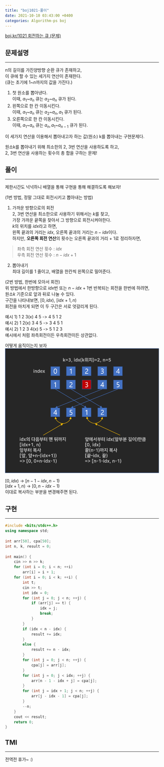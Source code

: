 ```yaml
---
title: "boj1021-풀이"
date: 2021-10-10 03:43:00 +0400
categories: Algorithm-ps boj
---
```

[boj.kr/1021 회전하는 큐 (문제)](https://www.boj.kr/1021)

## 문제설명

___
n의 길이를 가진양방향 순환 큐가 존재하고,  
이 큐에 할 수 있는 세가지 연산이 존재한다.  
(큐는 초기에 $1$~$n$까지의 값을 가진다.)  

1. 첫 원소를 뽑아낸다.  
이때, $a_1$~$a_n$ 큐는 $a_2$~$a_n$ 큐가 된다.  
2. 왼쪽으로 한 칸 이동시킨다.  
이때, $a_1$~$a_n$ 큐는 $a_2$~$a_n, a_1$ 큐가 된다.  
3. 오른쪽으로 한 칸 이동시킨다.  
이때, $a_1$~$a_n$ 큐는 $a_n, a_1$~$a_{n-1}$ 큐가 된다.  

이 세가지 연산을 이용해서 뽑아내고자 하는 값(원소) k를 뽑아내는 구현문제다.  

원소k를 뽑아내기 위해 최소한의 2, 3번 연산을 사용하도록 하고,  
2, 3번 연산을 사용하는 횟수의 총 합을 구하는 문제!

## 풀이

___
제한시간도 넉넉하니 배열을 통해 구현을 통해 해결하도록 해보자!  

(1번 방법, 정말 그대로 회전시키고 뽑아내는 방법)  

1. 가까운 방향으로의 회전  
2, 3번 연산을 최소한으로 사용하기 위해서는 $k$를 찾고,  
가장 가까운 끝쪽을 찾아서 그 방향으로 회전시켜야한다.  
$k$의 위치를 $idx$라고 하면,  
왼쪽 끝과의 거리는 $idx$, 오른쪽 끝과의 거리는 $n - idx$이다.  
하지만, **오른쪽 회전 연산**의 횟수는 오른쪽 끝과의 거리 + 1로 정리하자면,  

>좌측 회전 연산 횟수 : $idx$  
>우측 회전 연산 횟수 : $n - idx + 1$  

2. 뽑아내기  
최대 길이를 1 줄이고, 배열을 한칸씩 왼쪽으로 밀어준다.  

(2번 방법, 한번에 모아서 회전)  
위 방법에서 한방향으로 $idx$번 또는 $n - idx + 1$번 반복되는 회전을 한번에 하려면,  
원소$k$ 기준으로 앞과 뒤로 나눌 수 있다.  
구간을 나타내보면, $[0, idx)$, $[idx + 1, n)$  
회전을 마치게 되면 이 두 구간은 서로 엇갈리게 된다.

예시 1) 1 2 3(x) 4 5 -> 4 5 1 2  
예시 2) 1 2(x) 3 4 5 -> 3 4 5 1  
예시 2) 1 2 3 4(x) 5 -> 5 1 2 3  
예시에서 처럼 좌측회전이든 우측회전이든 상관없다.  

어떻게 움직이는지 보자  
![인덱스 변화.png](/assets/images/ps/boj/boj1021-1.png)  

$[0, idx)$ -> $[n - 1 - idx, n - 1)$  
$[idx + 1, n)$ -> $[0, n - idx - 1)$  
이대로 복사하는 부분을 변경해주면 된다.  

## 구현

___

```c++
#include <bits/stdc++.h>
using namespace std;

int arr[50], cpa[50];
int n, k, result = 0;

int main() {
	cin >> n >> k;
	for (int i = 0; i < n; ++i)
		arr[i] = i + 1;
	for (int i = 0; i < k; ++i) {
		int t;
		cin >> t;
		int idx = 0;
		for (int j = 0; j < n; ++j) {
			if (arr[j] == t) {
				idx = j;
				break;
			}
		}
		if (idx < n - idx) {
			result += idx;
		}
		else {
			result += n - idx;
		}
		for (int j = 0; j < n; ++j) {
			cpa[j] = arr[j];
		}
		for (int j = 0; j < idx; ++j) {
			arr[n - 1 - idx + j] = cpa[j];
		}
		for (int j = idx + 1; j < n; ++j) {
			arr[j - idx - 1] = cpa[j];
		}
		--n;
	}
	cout << result;
	return 0;
}
```

## TMI

___

전역전 휴가~ :)